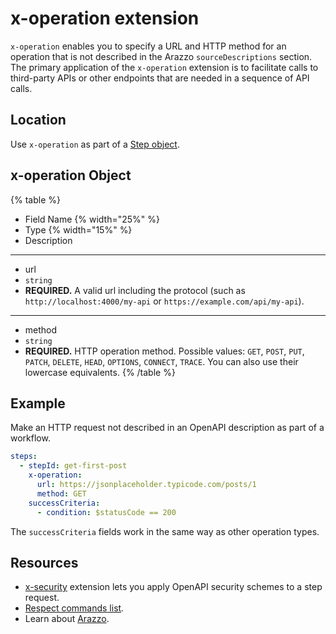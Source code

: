 # x-operation extension

`x-operation` enables you to specify a URL and HTTP method for an operation that is not described in the Arazzo `sourceDescriptions` section.
The primary application of the `x-operation` extension is to facilitate calls to third-party APIs or other endpoints that are needed in a sequence of API calls.

## Location

Use `x-operation` as part of a [Step object](https://spec.openapis.org/arazzo/v1.0.0.html#step-object).

## x-operation Object

{% table %}
* Field Name {% width="25%" %}
* Type {% width="15%" %}
* Description
---
* <a name="url"></a>url
* `string`
* **REQUIRED.** A valid url including the protocol (such as `http://localhost:4000/my-api` or `https://example.com/api/my-api`).
---
* <a name="method"></a>method
* `string`
* **REQUIRED.** HTTP operation method. Possible values: `GET`, `POST`, `PUT`, `PATCH`, `DELETE`, `HEAD`, `OPTIONS`, `CONNECT`, `TRACE`. You can also use their lowercase equivalents.
{% /table %}


## Example

Make an HTTP request not described in an OpenAPI description as part of a workflow.

```yaml
steps:
  - stepId: get-first-post
    x-operation:
      url: https://jsonplaceholder.typicode.com/posts/1
      method: GET
    successCriteria:
      - condition: $statusCode == 200
```

The `successCriteria` fields work in the same way as other operation types.

## Resources

- [x-security](./x-security.md) extension lets you apply OpenAPI security schemes to a step request.
- [Respect commands list](../commands/index.md).
- Learn about [Arazzo](../../../learn/arazzo/what-is-arazzo.md).
